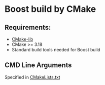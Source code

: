 
# Boost build by CMake

## Requirements:

- [CMake-lib]
- CMake >= 3.18
- Standard build tools needed for Boost build

## CMD Line Arguments

Specified in [CMakeLists.txt]



[CMake-lib]: https://github.com/cmakelib/cmakelib
[CMakeLists.txt]: ./CMakeLists.txt